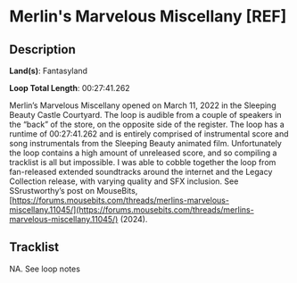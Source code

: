 # Merlin's Marvelous Miscellany [REF]

## Description

**Land(s)**: Fantasyland

**Loop Total Length**: 00:27:41.262

Merlin’s Marvelous Miscellany opened on March 11, 2022 in the Sleeping Beauty Castle Courtyard. The loop is audible from a couple of speakers in the “back” of the store, on the opposite side of the register. The loop has a runtime of 00:27:41.262 and is entirely comprised of instrumental score and song instrumentals from the Sleeping Beauty animated film. Unfortunately the loop contains a high amount of unreleased score, and so compiling a tracklist is all but impossible. I was able to cobble together the loop from fan-released extended soundtracks around the internet and the Legacy Collection release, with varying quality and SFX inclusion. See SSrustworthy’s post on MouseBits, [https://forums.mousebits.com/threads/merlins-marvelous-miscellany.11045/](https://forums.mousebits.com/threads/merlins-marvelous-miscellany.11045/) (2024).

## Tracklist

NA\. See loop notes


